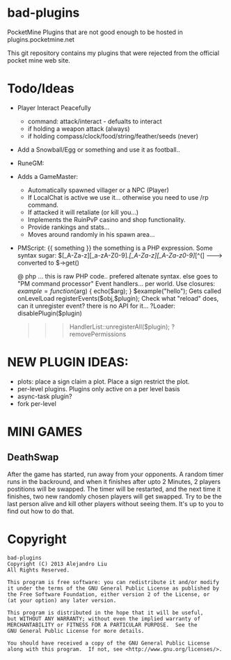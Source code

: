 # bad-plugins
PocketMine Plugins that are not good enough to be hosted in plugins.pocketmine.net

This git repository contains my plugins that were rejected from the official pocket mine web site.

# Todo/Ideas

* Player Interact Peacefully
  - command: attack/interact - defualts to interact
  - if holding a weapon attack (always)
  - if holding compass/clock/food/string/feather/seeds (never)
* Add a Snowball/Egg or something and use it as football..
* RuneGM:
* Adds a GameMaster:
  * Automatically spawned villager or a NPC (Player)
  * If LocalChat is active we use it... otherwise you need to use /rp
    command.
  * If attacked it will retaliate (or kill you...)
  * Implements the RuinPvP casino and shop functionality.
  * Provide rankings and stats...
  * Moves around randomly in his spawn area...
* PMScript:
  {{ something }} the something is a PHP expression.
  Some syntax sugar:
	$[_A-Za-z][_a-zA-Z0-9]*.[_A-Za-z][_A-Za-z0-9]*[^(] ---> converted
  to  $<something>->get<something>()

  @ php ... this is raw PHP code.. prefered altenate syntax.
  else goes to "PM command processor"
  Event handlers... per world.
  Use closures:
      $example = function ($arg) {
        echo($arg);
      }
      $example("hello");
  Gets called onLevelLoad
  registerEvents($obj,$plugin);
  Check what "reload" does, can it unregister event? there is no API
  for it...
	?Loader: disablePlugin($plugin)
	>>>HandlerList::unregisterAll($plugin);
	?removePermissions

# NEW PLUGIN IDEAS:

- plots: place a sign claim a plot.  Place a sign restrict the plot.
- per-level plugins.  Plugins only active on a per level basis
- async-task plugin?
- fork per-level

# MINI GAMES

## DeathSwap

After the game has started, run away from your opponents.
A random timer runs in the backround, and when it finishes after upto
2 Minutes, 2 players postitions will be swapped. The timer will be
restarted, and the next time it finishes, two new randomly chosen
players will get swapped. Try to be the last person alive and kill
other players without seeing them. It's up to you to find out how to
do that.

# Copyright

    bad-plugins
    Copyright (C) 2013 Alejandro Liu  
    All Rights Reserved.

    This program is free software: you can redistribute it and/or modify
    it under the terms of the GNU General Public License as published by
    the Free Software Foundation, either version 2 of the License, or
    (at your option) any later version.

    This program is distributed in the hope that it will be useful,
    but WITHOUT ANY WARRANTY; without even the implied warranty of
    MERCHANTABILITY or FITNESS FOR A PARTICULAR PURPOSE.  See the
    GNU General Public License for more details.

    You should have received a copy of the GNU General Public License
    along with this program.  If not, see <http://www.gnu.org/licenses/>.
